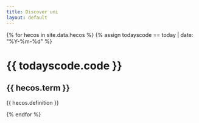 ```yaml
---
title: Discover uni
layout: default
--- 
```


{% for hecos in  site.data.hecos %}
{% assign todayscode == today | date: "%Y-%m-%d" %}
 <h1>  {{ todayscode.code }} </h1>
  <h2> {{ hecos.term }} </h2>
  <p> {{ hecos.definition }} </p>
{% endfor %}

